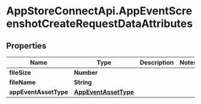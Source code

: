 # AppStoreConnectApi.AppEventScreenshotCreateRequestDataAttributes

## Properties

Name | Type | Description | Notes
------------ | ------------- | ------------- | -------------
**fileSize** | **Number** |  | 
**fileName** | **String** |  | 
**appEventAssetType** | [**AppEventAssetType**](AppEventAssetType.md) |  | 


